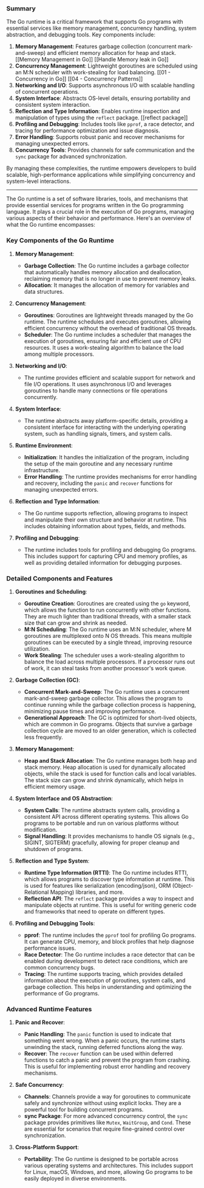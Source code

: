### Summary
The Go runtime is a critical framework that supports Go programs with essential services like memory management, concurrency handling, system abstraction, and debugging tools. Key components include:

1. **Memory Management**: Features garbage collection (concurrent mark-and-sweep) and efficient memory allocation for heap and stack. [[Memory Management in Go]] [[Handle Memory leak in Go]]
2. **Concurrency Management**: Lightweight goroutines are scheduled using an M:N scheduler with work-stealing for load balancing. [[01 - Concurrency in Go]] [[04 - Concurrency Patterns]]
3. **Networking and I/O**: Supports asynchronous I/O with scalable handling of concurrent operations.
4. **System Interface**: Abstracts OS-level details, ensuring portability and consistent system interaction.
5. **Reflection and Type Information**: Enables runtime inspection and manipulation of types using the `reflect` package. [[reflect package]]
6. **Profiling and Debugging**: Includes tools like `pprof`, a race detector, and tracing for performance optimization and issue diagnosis.
7. **Error Handling**: Supports robust panic and recover mechanisms for managing unexpected errors.
8. **Concurrency Tools**: Provides channels for safe communication and the `sync` package for advanced synchronization.

By managing these complexities, the runtime empowers developers to build scalable, high-performance applications while simplifying concurrency and system-level interactions.

---

The Go runtime is a set of software libraries, tools, and mechanisms that provide essential services for programs written in the Go programming language. It plays a crucial role in the execution of Go programs, managing various aspects of their behavior and performance. Here's an overview of what the Go runtime encompasses:

### Key Components of the Go Runtime

1. **Memory Management**:
   - **Garbage Collection**: The Go runtime includes a garbage collector that automatically handles memory allocation and deallocation, reclaiming memory that is no longer in use to prevent memory leaks.
   - **Allocation**: It manages the allocation of memory for variables and data structures.

2. **Concurrency Management**:
   - **Goroutines**: Goroutines are lightweight threads managed by the Go runtime. The runtime schedules and executes goroutines, allowing efficient concurrency without the overhead of traditional OS threads.
   - **Scheduler**: The Go runtime includes a scheduler that manages the execution of goroutines, ensuring fair and efficient use of CPU resources. It uses a work-stealing algorithm to balance the load among multiple processors.

3. **Networking and I/O**:
   - The runtime provides efficient and scalable support for network and file I/O operations. It uses asynchronous I/O and leverages goroutines to handle many connections or file operations concurrently.

4. **System Interface**:
   - The runtime abstracts away platform-specific details, providing a consistent interface for interacting with the underlying operating system, such as handling signals, timers, and system calls.

5. **Runtime Environment**:
   - **Initialization**: It handles the initialization of the program, including the setup of the main goroutine and any necessary runtime infrastructure.
   - **Error Handling**: The runtime provides mechanisms for error handling and recovery, including the `panic` and `recover` functions for managing unexpected errors.

6. **Reflection and Type Information**:
   - The Go runtime supports reflection, allowing programs to inspect and manipulate their own structure and behavior at runtime. This includes obtaining information about types, fields, and methods.

7. **Profiling and Debugging**:
   - The runtime includes tools for profiling and debugging Go programs. This includes support for capturing CPU and memory profiles, as well as providing detailed information for debugging purposes.


### Detailed Components and Features

1. **Goroutines and Scheduling**:
   - **Goroutine Creation**: Goroutines are created using the `go` keyword, which allows the function to run concurrently with other functions. They are much lighter than traditional threads, with a smaller stack size that can grow and shrink as needed.
   - **M:N Scheduling**: The Go runtime uses an M:N scheduler, where M goroutines are multiplexed onto N OS threads. This means multiple goroutines can be executed by a single thread, improving resource utilization.
   - **Work Stealing**: The scheduler uses a work-stealing algorithm to balance the load across multiple processors. If a processor runs out of work, it can steal tasks from another processor's work queue.

2. **Garbage Collection (GC)**:
   - **Concurrent Mark-and-Sweep**: The Go runtime uses a concurrent mark-and-sweep garbage collector. This allows the program to continue running while the garbage collection process is happening, minimizing pause times and improving performance.
   - **Generational Approach**: The GC is optimized for short-lived objects, which are common in Go programs. Objects that survive a garbage collection cycle are moved to an older generation, which is collected less frequently.

3. **Memory Management**:
   - **Heap and Stack Allocation**: The Go runtime manages both heap and stack memory. Heap allocation is used for dynamically allocated objects, while the stack is used for function calls and local variables. The stack size can grow and shrink dynamically, which helps in efficient memory usage.

4. **System Interface and OS Abstraction**:
   - **System Calls**: The runtime abstracts system calls, providing a consistent API across different operating systems. This allows Go programs to be portable and run on various platforms without modification.
   - **Signal Handling**: It provides mechanisms to handle OS signals (e.g., SIGINT, SIGTERM) gracefully, allowing for proper cleanup and shutdown of programs.

5. **Reflection and Type System**:
   - **Runtime Type Information (RTTI)**: The Go runtime includes RTTI, which allows programs to discover type information at runtime. This is used for features like serialization (encoding/json), ORM (Object-Relational Mapping) libraries, and more.
   - **Reflection API**: The `reflect` package provides a way to inspect and manipulate objects at runtime. This is useful for writing generic code and frameworks that need to operate on different types.

6. **Profiling and Debugging Tools**:
   - **pprof**: The runtime includes the `pprof` tool for profiling Go programs. It can generate CPU, memory, and block profiles that help diagnose performance issues.
   - **Race Detector**: The Go runtime includes a race detector that can be enabled during development to detect race conditions, which are common concurrency bugs.
   - **Tracing**: The runtime supports tracing, which provides detailed information about the execution of goroutines, system calls, and garbage collection. This helps in understanding and optimizing the performance of Go programs.

### Advanced Runtime Features

1. **Panic and Recover**:
   - **Panic Handling**: The `panic` function is used to indicate that something went wrong. When a panic occurs, the runtime starts unwinding the stack, running deferred functions along the way.
   - **Recover**: The `recover` function can be used within deferred functions to catch a panic and prevent the program from crashing. This is useful for implementing robust error handling and recovery mechanisms.

2. **Safe Concurrency**:
   - **Channels**: Channels provide a way for goroutines to communicate safely and synchronize without using explicit locks. They are a powerful tool for building concurrent programs.
   - **sync Package**: For more advanced concurrency control, the `sync` package provides primitives like `Mutex`, `WaitGroup`, and `Cond`. These are essential for scenarios that require fine-grained control over synchronization.

3. **Cross-Platform Support**:
   - **Portability**: The Go runtime is designed to be portable across various operating systems and architectures. This includes support for Linux, macOS, Windows, and more, allowing Go programs to be easily deployed in diverse environments.
